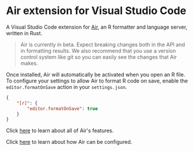 # Air extension for Visual Studio Code

A Visual Studio Code extension for [Air](https://github.com/posit-dev/air), an R formatter and language server, written in Rust.

> Air is currently in beta. Expect breaking changes both in the API and in formatting results. We also recommend that you use a version control system like git so you can easily see the changes that Air makes.

Once installed, Air will automatically be activated when you open an R file. To configure your settings to allow Air to format R code on save, enable the `editor.formatOnSave` action in your `settings.json`.

```json
{
    "[r]": {
        "editor.formatOnSave": true
    }
}
```

Click [here](https://posit-dev.github.io/air/editor-vscode.html) to learn about all of Air's features.

Click [here](https://posit-dev.github.io/air/configuration.html) to learn about how Air can be configured.
